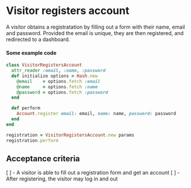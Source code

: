 # Visitor registers account

A visitor obtains a registratation by filling out a form with their name, email and password.  Provided the email is unique, they are then registered, and redirected to a dashboard.

#### Some example code

```ruby
class VisitorRegistersAccount
  attr_reader :email, :name, :password
  def initialize options = Hash.new
    @email    = options.fetch :email
    @name     = options.fetch :name
    @password = options.fetch :password
  end

  def perform
    Account.register email: email, name: name, password: password
  end
end

registration = VisitorRegistersAccount.new params
registration.perform
```

## Acceptance criteria

[ ] - A visitor is able to fill out a registration form and get an account
[ ] - After registering, the visitor may log in and out